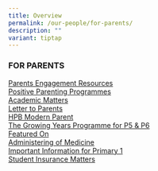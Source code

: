 ```yaml
---
title: Overview
permalink: /our-people/for-parents/
description: ""
variant: tiptap
---
```

<h3>FOR PARENTS</h3>
<p></p>
<p><a href="/our-people/for-parents/Parents-Engagement-Resources/overview" rel="noopener noreferrer nofollow" target="_blank">Parents Engagement Resources</a> 
<br><a href="/our-people/for-parents/Positive-Parenting-Programmes/overview" rel="noopener noreferrer nofollow" target="_blank">Positive Parenting Programmes</a>
<br><a href="/our-people/for-parents/Academic-Matters/overview" rel="noopener noreferrer nofollow" target="_blank">Academic Matters</a>
<br><a href="/our-people/for-parents/letter-to-parents/" rel="noopener noreferrer nofollow" target="_blank">Letter to Parents</a>
<br><a href="/our-people/for-parents/HPB-modern-parent" rel="noopener noreferrer nofollow" target="_blank">HPB Modern Parent</a>
<br><a href="/our-people/for-parents/growing-years" rel="noopener noreferrer nofollow" target="_blank">The Growing Years Programme for P5 &amp; P6</a>
<br><a href="/our-people/for-parents/featured-on" rel="noopener noreferrer nofollow" target="_blank">Featured On</a>
<br><a href="/our-people/for-parents/administering-of-medicine/" rel="noopener noreferrer nofollow" target="_blank">Administering of Medicine</a>
<br><a href="/our-people/for-parents/impt-info-p1" rel="noopener noreferrer nofollow" target="_blank">Important Information for Primary 1</a>
<br><a href="/our-people/for-parents/student-insurance-matters/" rel="noopener noreferrer nofollow" target="_blank">Student Insurance Matters</a>
</p>
<p></p>
